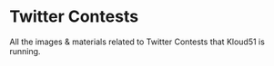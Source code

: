 Twitter Contests
================

All the images & materials related to Twitter Contests that Kloud51 is running.
